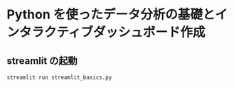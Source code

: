 # Python を使ったデータ分析の基礎とインタラクティブダッシュボード作成

## streamlit の起動

```shell
streamlit run streamlit_basics.py
```
